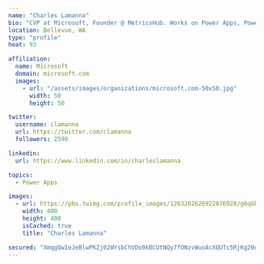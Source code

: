 ```yaml
---
name: "Charles Lamanna"
bio: "CVP at Microsoft, Founder @ MetricsHub. Works on Power Apps, Power Automate, Power Virtual Agent, Common Data Service and Dynamics 365."
location: Bellevue, WA
type: "profile"
heat: 93

affiliation:
  name: Microsoft
  domain: microsoft.com
  images:
    - url: "/assets/images/organizations/microsoft.com-50x50.jpg"
      width: 50
      height: 50

twitter:
  username: clamanna
  url: https://twitter.com/clamanna
  followers: 2599

linkedin:
  url: https://www.linkedin.com/in/charleslamanna

topics:
  - Power Apps

images:
  - url: https://pbs.twimg.com/profile_images/1263202626922876928/g6qGbHZ-_400x400.jpg
    width: 400
    height: 400
    isCached: true
    title: "Charles Lamanna"

secured: "XmqgQwIeJeBlwPKZj02WYsbChVDo9kBCUtNQy7fONzvWuoAcXQUTc5RjKg20omf05ZCSjPx/0J9WHIOD7MFyPNUFTKgbqrWzvlCF+0ckTCrfTri55YGFO+ToO/KPPe9FRQJAJNXuBjJpfifFcl66iHG/8i2B9i8GUZ4BeTNMmEmHw/YCGeGjEDZLWQivcxu4KM46eJJYbqWvAiqsD0PUZ6msSoWWwZYeYcjO+HcRdP4yf3yW3as6YEvq28s8SpMZxkwjHg3xPs/HLJ+RtKzmD709niPoaEEydxxW5i3TAVTLNOGm24cMiqr4gFJN+1t/weEcty/RGCey6SEbhG3kigNvX0L7uPyjgpUHYDDg6CtJzJ7/nXxweya7/F/F3vMcC/nC3kZN57YM/iix4BwCXvsTwtDXeHjNA5TzAg+au8M=;v1KUaNxIVetLOsDwhigVZA=="
---
```



